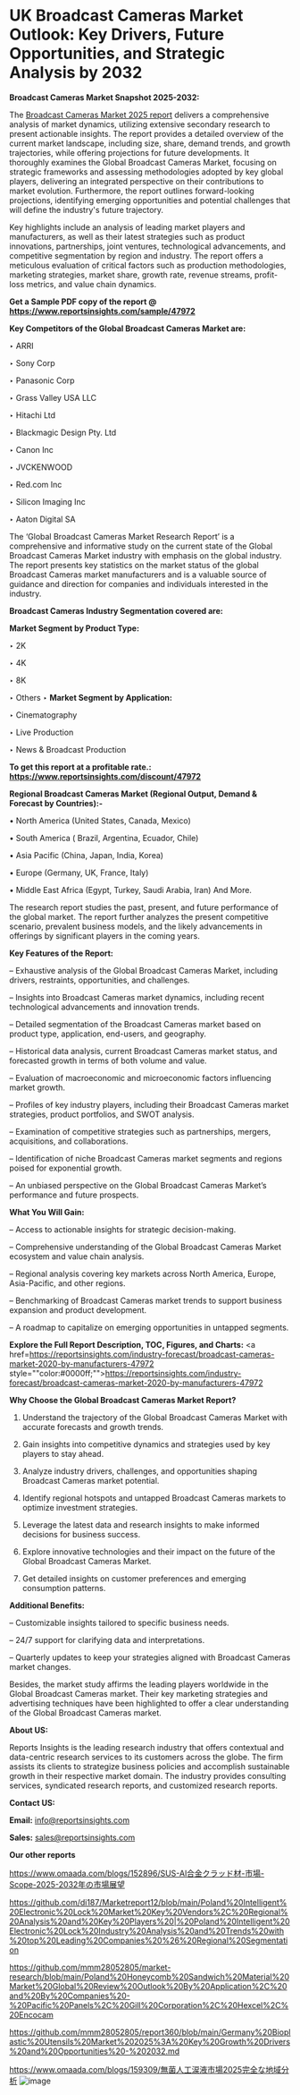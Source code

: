 # UK Broadcast Cameras Market Outlook: Key Drivers, Future Opportunities, and Strategic Analysis by 2032

<strong>Broadcast Cameras Market Snapshot 2025-2032:</strong>

The <a href=https://www.reportsinsights.com/sample/47972>Broadcast Cameras Market 2025 report</a> delivers a comprehensive analysis of market dynamics, utilizing extensive secondary research to present actionable insights. The report provides a detailed overview of the current market landscape, including size, share, demand trends, and growth trajectories, while offering projections for future developments. It thoroughly examines the Global Broadcast Cameras Market, focusing on strategic frameworks and assessing methodologies adopted by key global players, delivering an integrated perspective on their contributions to market evolution. Furthermore, the report outlines forward-looking projections, identifying emerging opportunities and potential challenges that will define the industry's future trajectory.

Key highlights include an analysis of leading market players and manufacturers, as well as their latest strategies such as product innovations, partnerships, joint ventures, technological advancements, and competitive segmentation by region and industry. The report offers a meticulous evaluation of critical factors such as production methodologies, marketing strategies, market share, growth rate, revenue streams, profit-loss metrics, and value chain dynamics.

<strong>Get a Sample PDF copy of the report @ <a href=https://www.reportsinsights.com/sample/47972 style=color:#0000ff;>https://www.reportsinsights.com/sample/47972</a></strong>

<strong>Key Competitors of the Global Broadcast Cameras Market are:</strong>

‣ ARRI

‣ Sony Corp

‣ Panasonic Corp

‣ Grass Valley USA LLC

‣ Hitachi Ltd

‣ Blackmagic Design Pty. Ltd

‣ Canon Inc

‣ JVCKENWOOD

‣ Red.com Inc

‣ Silicon Imaging Inc

‣ Aaton Digital SA

The ‘Global Broadcast Cameras Market Research Report’ is a comprehensive and informative study on the current state of the Global Broadcast Cameras Market industry with emphasis on the global industry. The report presents key statistics on the market status of the global Broadcast Cameras market manufacturers and is a valuable source of guidance and direction for companies and individuals interested in the industry.

<strong>Broadcast Cameras Industry Segmentation covered are:</strong>

<strong>Market Segment by Product Type:</strong>

‣ 2K

‣ 4K

‣ 8K

‣ Others
‣ 
<strong>Market Segment by Application:</strong>

‣ Cinematography

‣ Live Production

‣ News & Broadcast Production

<strong>To get this report at a profitable rate.: <a href=https://www.reportsinsights.com/discount/47972 style=color:#0000ff;>https://www.reportsinsights.com/discount/47972</a></strong>

<strong>Regional Broadcast Cameras Market (Regional Output, Demand &amp; Forecast by Countries):-</strong>

• North America (United States, Canada, Mexico)

• South America ( Brazil, Argentina, Ecuador, Chile)

• Asia Pacific (China, Japan, India, Korea)

• Europe (Germany, UK, France, Italy)

• Middle East Africa (Egypt, Turkey, Saudi Arabia, Iran) And More.

The research report studies the past, present, and future performance of the global market. The report further analyzes the present competitive scenario, prevalent business models, and the likely advancements in offerings by significant players in the coming years.

<strong>Key Features of the Report:</strong>

– Exhaustive analysis of the Global Broadcast Cameras Market, including drivers, restraints, opportunities, and challenges.

– Insights into Broadcast Cameras market dynamics, including recent technological advancements and innovation trends.

– Detailed segmentation of the Broadcast Cameras market based on product type, application, end-users, and geography.

– Historical data analysis, current Broadcast Cameras market status, and forecasted growth in terms of both volume and value.

– Evaluation of macroeconomic and microeconomic factors influencing market growth.

– Profiles of key industry players, including their Broadcast Cameras market strategies, product portfolios, and SWOT analysis.

– Examination of competitive strategies such as partnerships, mergers, acquisitions, and collaborations.

– Identification of niche Broadcast Cameras market segments and regions poised for exponential growth.

– An unbiased perspective on the Global Broadcast Cameras Market’s performance and future prospects.

<strong>What You Will Gain:</strong>

– Access to actionable insights for strategic decision-making.

– Comprehensive understanding of the Global Broadcast Cameras Market ecosystem and value chain analysis.

– Regional analysis covering key markets across North America, Europe, Asia-Pacific, and other regions.

– Benchmarking of Broadcast Cameras market trends to support business expansion and product development.

– A roadmap to capitalize on emerging opportunities in untapped segments.

<strong>Explore the Full Report Description, TOC, Figures, and Charts:</strong>
<a href=https://reportsinsights.com/industry-forecast/broadcast-cameras-market-2020-by-manufacturers-47972 style=""color:#0000ff;"">https://reportsinsights.com/industry-forecast/broadcast-cameras-market-2020-by-manufacturers-47972</a>

<strong>Why Choose the Global Broadcast Cameras Market Report?</strong>

1. Understand the trajectory of the Global Broadcast Cameras Market with accurate forecasts and growth trends.

2. Gain insights into competitive dynamics and strategies used by key players to stay ahead.

3. Analyze industry drivers, challenges, and opportunities shaping Broadcast Cameras market potential.

4. Identify regional hotspots and untapped Broadcast Cameras markets to optimize investment strategies.

5. Leverage the latest data and research insights to make informed decisions for business success.

6. Explore innovative technologies and their impact on the future of the Global Broadcast Cameras Market.

7. Get detailed insights on customer preferences and emerging consumption patterns.

<strong>Additional Benefits:</strong>

– Customizable insights tailored to specific business needs.

– 24/7 support for clarifying data and interpretations.

– Quarterly updates to keep your strategies aligned with Broadcast Cameras market changes.

Besides, the market study affirms the leading players worldwide in the Global Broadcast Cameras market. Their key marketing strategies and advertising techniques have been highlighted to offer a clear understanding of the Global Broadcast Cameras market.

<strong><strong>About US</strong>:</strong>

Reports Insights is the leading research industry that offers contextual and data-centric research services to its customers across the globe. The firm assists its clients to strategize business policies and accomplish sustainable growth in their respective market domain. The industry provides consulting services, syndicated research reports, and customized research reports.

<strong>Contact US:</strong>

<p class=><b>Email:</b> <a href=mailto:info@reportsinsights.com>info@reportsinsights.com</a></p>
<p class=><b>Sales:</b> <a href=mailto:sales@reportsinsights.com>sales@reportsinsights.com</a></p>

<strong>Our other reports</strong>

<a href=https://www.omaada.com/blogs/152896/SUS-Al合金クラッド材-市場-Scope-2025-2032年の市場展望>https://www.omaada.com/blogs/152896/SUS-Al合金クラッド材-市場-Scope-2025-2032年の市場展望</a>

<a href=https://github.com/di187/Marketreport12/blob/main/Poland%20Intelligent%20Electronic%20Lock%20Market%20Key%20Vendors%2C%20Regional%20Analysis%20and%20Key%20Players%20|%20Poland%20Intelligent%20Electronic%20Lock%20Industry%20Analysis%20and%20Trends%20with%20top%20Leading%20Companies%20%26%20Regional%20Segmentation>https://github.com/di187/Marketreport12/blob/main/Poland%20Intelligent%20Electronic%20Lock%20Market%20Key%20Vendors%2C%20Regional%20Analysis%20and%20Key%20Players%20|%20Poland%20Intelligent%20Electronic%20Lock%20Industry%20Analysis%20and%20Trends%20with%20top%20Leading%20Companies%20%26%20Regional%20Segmentation</a>

<a href=https://github.com/mmm28052805/market-research/blob/main/Poland%20Honeycomb%20Sandwich%20Material%20Market%20Global%20Review%20Outlook%20By%20Application%2C%20and%20By%20Companies%20-%20Pacific%20Panels%2C%20Gill%20Corporation%2C%20Hexcel%2C%20Encocam>https://github.com/mmm28052805/market-research/blob/main/Poland%20Honeycomb%20Sandwich%20Material%20Market%20Global%20Review%20Outlook%20By%20Application%2C%20and%20By%20Companies%20-%20Pacific%20Panels%2C%20Gill%20Corporation%2C%20Hexcel%2C%20Encocam</a>

<a href=https://github.com/mmm28052805/report360/blob/main/Germany%20Bioplastic%20Utensils%20Market%202025%3A%20Key%20Growth%20Drivers%20and%20Opportunities%20-%202032.md>https://github.com/mmm28052805/report360/blob/main/Germany%20Bioplastic%20Utensils%20Market%202025%3A%20Key%20Growth%20Drivers%20and%20Opportunities%20-%202032.md</a>

<a href=https://www.omaada.com/blogs/159309/無菌人工涙液市場2025完全な地域分析>https://www.omaada.com/blogs/159309/無菌人工涙液市場2025完全な地域分析</a>
![image](https://github.com/user-attachments/assets/bc59e91b-a201-441f-ab0e-3aeea5f63b23)
